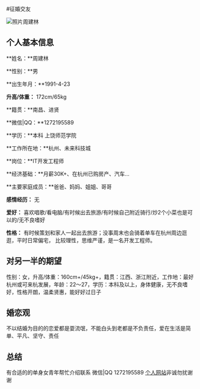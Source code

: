 #征婚交友

![照片周建林](http://b126.photo.store.qq.com/psb?/V130vH9e1tJCBJ/Y2Jmi*U7i9hFA4r.eJvN709smDgcNKQOAeoGgOSDiVU!/b/dITyJ0vwFwAA&bo=ggCgAAAAAAABBwI!&rf=viewer_4)



## 个人基本信息

**姓名：**周建林 

**性别：**男 

**出生年月：**1991-4-23 

**升高/体重：** 172cm/65kg 

**籍贯：**南昌、进贤

**微信|QQ：**1272195589

**学历：**本科 上饶师范学院 

**工作所在地：**杭州、未来科技城

**岗位：**IT开发工程师

**经济基础：**月薪30K+、在杭州已购房产、汽车...

**主要家庭成员：**爸爸、妈妈、姐姐、哥哥

**感情经历：** 无

**爱好：** 喜欢唱歌/看电脑/有时候出去旅游/有时候自己附近骑行/炒2个小菜也是可以的/无不良嗜好

**性格：** 有时候策划和家人一起出去旅游；没事周末也会骑着单车在杭州周边逛逛，平时日常偏宅， 比较理性，思维严谨，是一名开发工程师。


## 对另一半的期望

性别：女，升高/体重：160cm+/45kg+，籍贯：江西、浙江附近，工作地：最好杭州或可来杭发展，年龄：22～27，学历：本科及以上，身体健康，无不良嗜好，性格开朗，温柔贤惠，能好好过日子
 
## 婚恋观

不以结婚为目的的恋爱都是耍流氓，不能白头到老都是不负责任，爱在生活是简单、平凡、坚守、责任

## 总结

有合适的的单身女青年帮忙介绍联系 微信|QQ 1272195589 [个人网站](http://fefamily.cn/)非诚勿扰谢谢


 
 

































